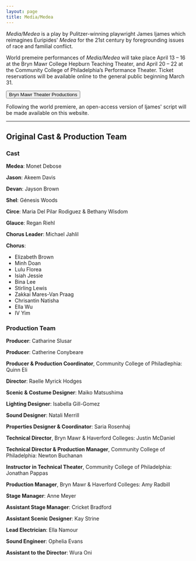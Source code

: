 ```yaml
---
layout: page
title: Media/Medea
---
```


*Media/Medea* is a play by Pulitzer-winning playwright James Ijames which reimagines Euripides' *Medea* for the 21st century by foregrounding issues of race and familial conflict.

World premeire performances of *Media/Medea* will take place April 13 – 16 at the Bryn Mawr College Hepburn Teaching Theater, and April 20 – 22 at the Community College of Philadelphia’s Performance Theater. Ticket reservations will be available online to the general public beginning March 31.

<form>
	<button type="submit" formaction="https://www.brynmawr.edu/inside/academic-information/departments-programs/theater/productions)">Bryn Mawr Theater Productions</button>
</form>


Following the world premiere, an open-access version of Ijames' script will be made available on this website. 

---

## Original Cast & Production Team

### Cast
**Medea**:  Monet Debose

**Jason**: Akeem Davis

**Devan**: Jayson Brown

**Shel**: Génesis Woods

**Circe**: Maria Del Pilar Rodiguez & Bethany Wisdom

**Glauce**: Regan Riehl

**Chorus Leader**: Michael Jahlil

**Chorus**:
- Elizabeth Brown
- Minh Doan
- Lulu Florea
- Isiah Jessie
- Bina Lee
- Stirling Lewis
- Zakkai Mares-Van Praag
- Chrisantin Natisha
- Ella Wu
- IV Yim

### Production Team
**Producer**: Catharine Slusar

**Producer**: Catherine Conybeare

**Producer & Production Coordinator**, Community College of Philadlephia: Quinn Eli

**Director**: Raelle Myrick Hodges

**Scenic & Costume Designer**: Maiko Matsushima

**Lighting Designer**: Isabella Gill-Gomez

**Sound Designer**: Natali Merrill

**Properties Designer & Coordinator**: Saria Rosenhaj

**Technical Director**, Bryn Mawr & Haverford Colleges: Justin McDaniel

**Technical Director & Production Manager**, Community College of Philadelphia: Newton Buchanan

**Instructor in Technical Theater**, Community College of Philadelphia: Jonathan Pappas

**Production Manager**, Bryn Mawr & Haverford Colleges: Amy Radbill

**Stage Manager**: Anne Meyer

**Assistant Stage Manager**: Cricket Bradford

**Assistant Scenic Designer**: Kay Strine

**Lead Electrician**: Ella Namour

**Sound Engineer**: Ophelia Evans

**Assistant to the Director**: Wura Oni
